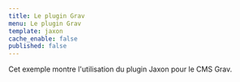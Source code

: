 ```yaml
---
title: Le plugin Grav
menu: Le plugin Grav
template: jaxon
cache_enable: false
published: false
---
```


Cet exemple montre l'utilisation du plugin Jaxon pour le CMS Grav.
